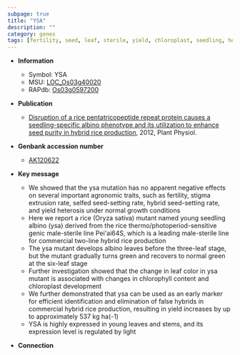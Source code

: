 ```yaml
---
subpage: true
title: "YSA"
description: ""
category: genes
tags: [fertility, seed, leaf, sterile, yield, chloroplast, seedling, heterosis, growth, stem]
---
```


* **Information**  
    + Symbol: YSA  
    + MSU: [LOC_Os03g40020](http://rice.plantbiology.msu.edu/cgi-bin/ORF_infopage.cgi?orf=LOC_Os03g40020)  
    + RAPdb: [Os03g0597200](http://rapdb.dna.affrc.go.jp/viewer/gbrowse_details/irgsp1?name=Os03g0597200)  

* **Publication**  
    + [Disruption of a rice pentatricopeptide repeat protein causes a seedling-specific albino phenotype and its utilization to enhance seed purity in hybrid rice production](http://www.ncbi.nlm.nih.gov/pubmed?term=Disruption+of+a+rice+pentatricopeptide+repeat+protein+causes+a+seedling-specific+albino+phenotype+and+its+utilization+to+enhance+seed+purity+in+hybrid+rice+production%5BTitle%5D), 2012, Plant Physiol.

* **Genbank accession number**  
    + [AK120622](http://www.ncbi.nlm.nih.gov/nuccore/AK120622)

* **Key message**  
    + We showed that the ysa mutation has no apparent negative effects on several important agronomic traits, such as fertility, stigma extrusion rate, selfed seed-setting rate, hybrid seed-setting rate, and yield heterosis under normal growth conditions
    + Here we report a rice (Oryza sativa) mutant named young seedling albino (ysa) derived from the rice thermo/photoperiod-sensitive genic male-sterile line Pei'ai64S, which is a leading male-sterile line for commercial two-line hybrid rice production
    + The ysa mutant develops albino leaves before the three-leaf stage, but the mutant gradually turns green and recovers to normal green at the six-leaf stage
    + Further investigation showed that the change in leaf color in ysa mutant is associated with changes in chlorophyll content and chloroplast development
    + We further demonstrated that ysa can be used as an early marker for efficient identification and elimination of false hybrids in commercial hybrid rice production, resulting in yield increases by up to approximately 537 kg ha(-1)
    + YSA is highly expressed in young leaves and stems, and its expression level is regulated by light

* **Connection**  



